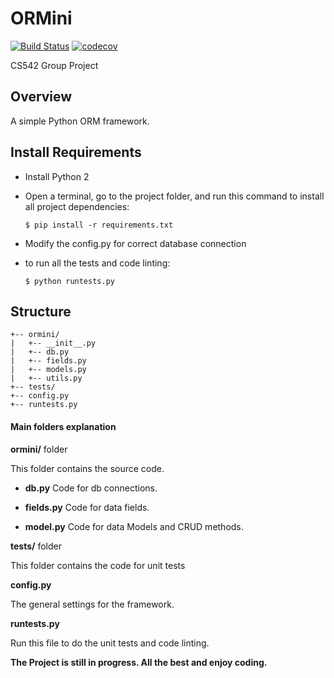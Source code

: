 ORMini
======

[![Build Status](https://travis-ci.com/Chaozz/ORMini.svg?token=6YffMZSxSQ7Lqc6qFWCq&branch=master)](https://travis-ci.com/Chaozz/ORMini)
[![codecov](https://codecov.io/gh/Chaozz/ORMini/branch/master/graph/badge.svg)](https://codecov.io/gh/Chaozz/ORMini)

CS542 Group Project

Overview
-------

A simple Python ORM framework.


Install Requirements
----------------

- Install Python 2

- Open a terminal, go to the project folder, and run this command to install all project dependencies:

      $ pip install -r requirements.txt
      
- Modify the config.py for correct database connection 
      
- to run all the tests and code linting:

      $ python runtests.py

Structure
-----------

```
+-- ormini/
|   +-- __init__.py
|   +-- db.py
|   +-- fields.py
|   +-- models.py
|   +-- utils.py
+-- tests/
+-- config.py
+-- runtests.py
```

#### Main folders explanation

__ormini/__ folder

This folder contains the source code.

- __db.py__
Code for db connections.

- __fields.py__
Code for data fields.

- __model.py__
Code for data Models and CRUD methods.

__tests/__ folder

This folder contains the code for unit tests

__config.py__

The general settings for the framework.

__runtests.py__

Run this file to do the unit tests and code linting.


**The Project is still in progress. All the best and enjoy coding.**



